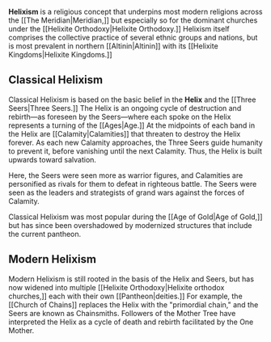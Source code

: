**Helixism** is a religious concept that underpins most modern religions across the [[The Meridian|Meridian,]] but especially so for the dominant churches under the [[Helixite Orthodoxy|Helixite Orthodoxy.]] Helixism itself comprises the collective practice of several ethnic groups and nations, but is most prevalent in northern [[Altinin|Altinin]] with its [[Helixite Kingdoms|Helixite Kingdoms.]] 

## Classical Helixism
Classical Helixism is based on the basic belief in the **Helix** and the [[Three Seers|Three Seers.]] The Helix is an ongoing cycle of destruction and rebirth—as foreseen by the Seers—where each spoke on the Helix represents a turning of the [[Ages|Age.]] At the midpoints of each band in the Helix are [[Calamity|Calamities]] that threaten to destroy the Helix forever. As each new Calamity approaches, the Three Seers guide humanity to prevent it, before vanishing until the next Calamity. Thus, the Helix is built upwards toward salvation.

Here, the Seers were seen more as warrior figures, and Calamities are personified as rivals for them to defeat in righteous battle. The Seers were seen as the leaders and strategists of grand wars against the forces of Calamity.

Classical Helixism was most popular during the [[Age of Gold|Age of Gold,]] but has since been overshadowed by modernized structures that include the current pantheon.

## Modern Helixism
Modern Helixism is still rooted in the basis of the Helix and Seers, but has now widened into multiple [[Helixite Orthodoxy|Helixite orthodox churches,]] each with their own [[Pantheon|deities.]] For example, the [[Church of Chains]] replaces the Helix with the "primordial chain," and the Seers are known as Chainsmiths. Followers of the Mother Tree have interpreted the Helix as a cycle of death and rebirth facilitated by the One Mother.